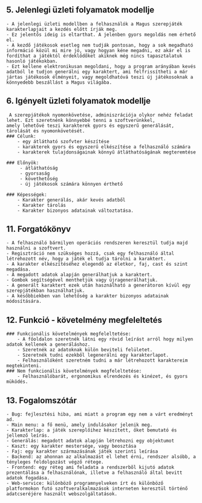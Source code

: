 ## 5. Jelenlegi üzleti folyamatok modellje

	- A jelenlegi üzleti modellben a felhasználók a Magus szerepjáték karakterlapjait a kezdés előtt írják meg.
	- Ez jelentős ideig is eltarthat. A jelenben gyors megoldás nem érhető el.
	- A kezdő játékosok esetleg nem tudják pontosan, hogy a sok megadható információ közül mi mire jó, vagy hogyan kéne megadni, ez akár el is fordíthat a játéktól érdeklődőket akiknek még nincs tapasztalatuk hasonló játékokban. 
	- Ezt kellene elektronikusan megoldani, hogy a program arányában kevés adatból le tudjon generálni egy karaktert, ami felfrissítheti a már jártas játékosok élményeit, vagy megoldhatóvá teszi új játékosoknak a könnyedebb beszállást a Magus világába.

## 6. Igényelt üzleti folyamatok modellje

	 A szerepjátékok nyomonkövetése, adminiszrációja olykor nehéz feladat lehet. Ezt szeretnénk könnyebbé tenni a szoftverünkkel,
	amely lehetővé teszi karakterek gyors és egyszerű generálását, tárolását és nyomonkövetését.
	### Célunk:
	    - egy átlátható szofvter készítése
	    - karakterek gyors és egyszerű elkészítése a felhasználó számára
	    - karakterek tulajdonságainak könnyű átláthatóságának megteremtése

	### Előnyök:
	     - átláthatóság
	     - gyorsaság
	     - követhetőség
	     - új játékosok számára könnyen érthető

	### Képességek:
	    - Karakter generálás, akár kevés adatből
	    - Karakter tárolás
	    - Karakter bizonyos adatainak változtatása.

## 11. Forgatókönyv

	- A felhasználó bármilyen operációs rendszeren keresztül tudja majd használni a szoftvert.
	- Regisztráció nem szükséges hozzá, csak egy felhasználó által létrehozott név, hogy a játék el tudja tárolni a karaktert.
	- A karakter elkészítéséhez elegendő az életkor, faj, cast és szint megadása.
	- A megadott adatok alapján generálhatjuk a karaktert.
	- Gombok segítségével menthetjük vagy újragenerálhatjuk.
	- A generált karaktert ezek után használható a generátoron kívül egy szerepjátékban használhatjuk.
	- A későbbiekben van lehetőség a karakter bizonyos adatainak módosítására.

## 12. Funkció - követelmény megfeleltetés
	### Funkcionális követelmények megfeleltetése:
		- A főoldalon szeretnék látni egy rövid leírást arról hogy milyen adatok kellenek a generáláshoz.
		- Szeretnék az adatoknak külön beviteli felületet.
		- Szeretnék tudni ezekből legenerálni egy karakterlapot.
		- Felhasználóként szeretném tudni a már létrehozott karaktereim megtekinteni.
	### Nem funkcionális követelmények megfeleltetése:
		- Felhasználóbarát, ergonomikus elrendezés és kinézet, és gyors müködés.

## 13. Fogalomszótár

	- Bug: fejlesztési hiba, ami miatt a program egy nem a várt eredményt ad. 
	- Main menu: a fő menü, amely indulásakor jelenik meg.
	- Karakterlap: a játék szereplőihez készített, őket bemutató és jellemző leírás.
	- Generálás: megadott adatok alapján létrehozni egy objektumot
	- Kaszt: egy karakter mestersége, vagy beosztása
	- Faj: egy karakter származásának játék szerinti leírása
	- Backend: az ahonnan az alkalmazást el lehet érni, rendszer alsóbb, a tényleges feldolgozást végző rétege. 
	- Frontend: egy réteg ami feladata a rendszerbõl kijutó adatok prezentálása a felhasználónak, illetve a felhasználó által bevitt adatok fogadása.
	- Web-service: különbözõ programnyelveken írt és különböző platformokon futó szoftveralkalmazások interneten keresztül történő adatcseréjére használt webszolgáltatások.
